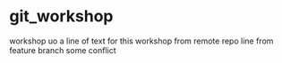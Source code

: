 # git_workshop
workshop uo
a line of text for this workshop
from remote repo
line from feature branch
some conflict
